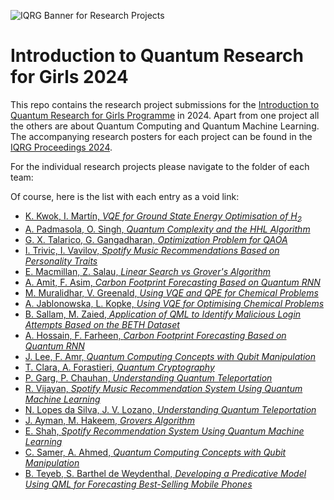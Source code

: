 ![IQRG Banner for Research Projects](IQRG_Banner_Research_Projects_2024.png)

# Introduction to Quantum Research for Girls 2024
This repo contains the research project submissions for the [Introduction to Quantum Research for Girls Programme](https://thinkingbeyond.education/beyondquantum/) in 2024. Apart from one project all the others are about Quantum Computing and Quantum Machine Learning. The accompanying research posters for each project can be found in the [IQRG Proceedings 2024](https://thinkingbeyond.education/iqrg_proceedings_2024/). 

For the individual research projects please navigate to the folder of each team:

Of course, here is the list with each entry as a void link:

*   [K. Kwok, I. Martín, *VQE for Ground State Energy Optimisation of $H_2$*](https://github.com/ThinkingBeyond/IQRG-2024/tree/main/keisha-ines)
*   [A. Padmasola, O. Singh, *Quantum Complexity and the HHL Algorithm*](https://github.com/ThinkingBeyond/IQRG-2024/tree/main/anagha-oneka)
*   [G. X. Talarico, G. Gangadharan, *Optimization Problem for QAOA*](https://github.com/ThinkingBeyond/IQRG-2024/tree/main/gana-xenia)
*   [I. Trivic, I. Vavilov, *Spotify Music Recommendations Based on Personality Traits*](https://github.com/ThinkingBeyond/IQRG-2024/tree/main/irina-iris)
*   [E. Macmillan, Z. Salau, *Linear Search vs Grover's Algorithm*](https://github.com/ThinkingBeyond/IQRG-2024/tree/main/elmira-zabrina)
*   [A. Amit, F. Asim, *Carbon Footprint Forecasting Based on Quantum RNN*](https://github.com/ThinkingBeyond/IQRG-2024/tree/main/aanya-fatema)
*   [M. Muralidhar, V. Greenald, *Using VQE and QPE for Chemical Problems*](https://github.com/ThinkingBeyond/IQRG-2024/tree/main/maitreyi-verity)
*   [A. Jablonowska, L. Kopke, *Using VQE for Optimising Chemical Problems*](https://github.com/ThinkingBeyond/IQRG-2024/tree/main/alessandra-luana)
*   [B. Sallam, M. Zaied, *Application of QML to Identify Malicious Login Attempts Based on the BETH Dataset*](https://github.com/ThinkingBeyond/IQRG-2024/tree/main/basmala-menna)
*   [A. Hossain, F. Farheen, *Carbon Footprint Forecasting Based on Quantum RNN*](https://github.com/ThinkingBeyond/IQRG-2024/tree/main/afreen-fahreen)
*   [J. Lee, F. Amr, *Quantum Computing Concepts with Qubit Manipulation*](https://github.com/ThinkingBeyond/IQRG-2024/tree/main/farah-joy)
*   [T. Clara, A. Forastieri, *Quantum Cryptography*](https://github.com/ThinkingBeyond/IQRG-2024/tree/main/agnese-trisha)
*   [P. Garg, P. Chauhan, *Understanding Quantum Teleportation*](https://github.com/ThinkingBeyond/IQRG-2024/tree/main/parthavi-prayanshi)
*   [R. Vijayan, *Spotify Music Recommendation System Using Quantum Machine Learning*](https://github.com/ThinkingBeyond/IQRG-2024/tree/main/roshani)
*   [N. Lopes da Silva, J. V. Lozano, *Understanding Quantum Teleportation*](https://github.com/ThinkingBeyond/IQRG-2024/tree/main/juliana-natalia)
*   [J. Ayman, M. Hakeem, *Grovers Algorithm*](https://github.com/ThinkingBeyond/IQRG-2024/tree/main/judy-manal)
*   [E. Shah, *Spotify Recommendation System Using Quantum Machine Learning*](https://github.com/ThinkingBeyond/IQRG-2024/tree/main/eva)
*   [C. Samer, A. Ahmed, *Quantum Computing Concepts with Qubit Manipulation*](https://github.com/ThinkingBeyond/IQRG-2024/tree/main/aya-carin)
*   [B. Teyeb, S. Barthel de Weydenthal, *Developing a Predicative Model Using QML for Forecasting Best-Selling Mobile Phones*](https://github.com/ThinkingBeyond/IQRG-2024/tree/main/boutheine-sara)

